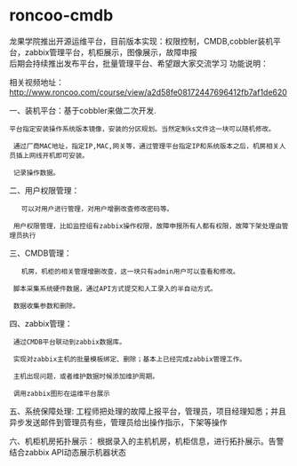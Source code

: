 # roncoo-cmdb
龙果学院推出开源运维平台，目前版本实现：权限控制，CMDB,cobbler装机平台，zabbix管理平台，机柜展示，图像展示，故障申报<br />
后期会持续推出发布平台，批量管理平台、希望跟大家交流学习
功能说明：

相关视频地址：http://www.roncoo.com/course/view/a2d58fe08172447696412fb7af1de620

  一、装机平台：基于cobbler来做二次开发.


    平台指定安装操作系统版本镜像，安装的分区规划。当然定制ks文件这一块可以随机修改。

     通过厂商MAC地址，指定IP,MAC,网关等，通过管理平台指定IP和系统版本之后，机房相关人员插上网线开机即可安装。

     记录操作数据。


  二、用户权限管理：


       可以对用户进行管理，对用户增删改查修改密码等。

     用户权限管理，比如监控组有zabbix操作权限，故障申报所有人都有权限，故障下架处理由管理员执行


  三、CMDB管理：


       机房，机柜的相关管理增删改查，这一块只有admin用户可以查看和修改。

     脚本采集系统硬件数据，通过API方式提交和人工录入的半自动方式。

     数据收集参数和删除。


  四、zabbix管理：


     通过CMDB平台联动到zabbix数据库。

     实现对zabbix主机的批量模板绑定、删除；基本上已经完成zabbix管理工作。

     主机出现问题，或者维护数据时候添加维护周期。

     调用zabbix图形在运维平台展示
     
  五、系统保障处理:
     工程师把处理的故障上报平台，管理员，项目经理知悉；并且异步发送邮件到管理员有些，管理员给出操作指示，下架等操作
     
  
  六、机柜机房拓扑展示：
      根据录入的主机机房，机柜信息，进行拓扑展示。告警结合zabbix API动态展示机器状态
  
